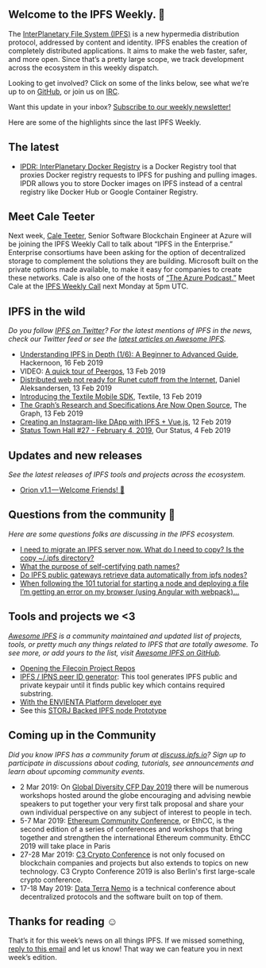 ## Welcome to the IPFS Weekly. 👋

The [InterPlanetary File System (IPFS)](https://ipfs.io/) is a new hypermedia distribution protocol, addressed by content and identity. IPFS enables the creation of completely distributed applications. It aims to make the web faster, safer, and more open. Since that’s a pretty large scope, we track development across the ecosystem in this weekly dispatch.

Looking to get involved? Click on some of the links below, see what we’re up to on [GitHub](https://github.com/ipfs), or join us on [IRC](https://riot.im/app/#/room/#ipfs:matrix.org).

Want this update in your inbox? [Subscribe to our weekly newsletter!](https://tinyletter.com/ipfsnewsletter)

Here are some of the highlights since the last IPFS Weekly.

## The latest

+ [IPDR: InterPlanetary Docker Registry](https://github.com/miguelmota/ipdr) is a Docker Registry tool that proxies Docker registry requests to IPFS for pushing and pulling images. IPDR allows you to store Docker images on IPFS instead of a central registry like Docker Hub or Google Container Registry.


## Meet Cale Teeter

Next week, [Cale Teeter](https://github.com/caleteeter), Senior Software Blockchain Engineer at Azure will be joining the IPFS Weekly Call to talk about “IPFS in the Enterprise.” Enterprise consortiums have been asking for the option of decentralized storage to complement the solutions they are building. Microsoft built on the private options made available, to make it easy for companies to create these networks. Cale is also one of the hosts of [“The Azure Podcast.”](http://azpodcast.azurewebsites.net/) Meet Cale at the [IPFS Weekly Call](https://github.com/ipfs/team-mgmt#-ipfs-weekly-call--formerly-known-as-ipfs-all-hands-call) next Monday at 5pm UTC. 

 
## IPFS in the wild
*Do you follow [IPFS on Twitter](https://twitter.com/IPFSbot)? For the latest mentions of IPFS in the news, check our Twitter feed or see the [latest articles on Awesome IPFS](https://awesome.ipfs.io/categories/articles/).* 

+ [Understanding IPFS in Depth (1/6): A Beginner to Advanced Guide](https://hackernoon.com/understanding-ipfs-in-depth-1-5-a-beginner-to-advanced-guide-e937675a8c8a), Hackernoon, 16 Feb 2019
+ VIDEO: [A quick tour of Peergos](https://vimeo.com/316903779), 13 Feb 2019
+ [Distributed web not ready for Runet cutoff from the Internet](https://www.ctrl.blog/entry/dweb-readiness-runet), Daniel Aleksandersen, 13 Feb 2019
+ [Introducing the Textile Mobile SDK](https://medium.com/textileio/introducing-the-textile-mobile-sdk-d77c246f8d51), Textile, 13 Feb 2019
+ [The Graph’s Research and Specifications Are Now Open Source](https://medium.com/graphprotocol/the-graphs-research-and-specifications-are-now-open-source-4e9edb279790), The Graph, 13 Feb 2019
+ [Creating an Instagram-like DApp with IPFS + Vue.js](https://medium.com/openberry/https-medium-com-creating-an-instagram-like-dapp-with-ipfs-cc4fac85cbfe), 12 Feb 2019
+ [Status Town Hall #27 - February 4, 2019](https://our.status.im/status-town-hall-27-february-4-2019/), Our Status, 4 Feb 2019

## Updates and new releases
*See the latest releases of IPFS tools and projects across the ecosystem.*

+ [Orion v1.1 — Welcome Friends! 🤝](https://blog.siderus.io/orion-v1-1-welcome-friends-59ffc698dfe0)


## Questions from the community 🤔
*Here are some questions folks are discussing in the IPFS ecosystem.*

+ [I need to migrate an IPFS server now. What do I need to copy? Is the copy ~/.ipfs directory?](https://discuss.ipfs.io/t/questions-about-using-ipfs/4603)
+ [What the purpose of self-certifying path names?](https://discuss.ipfs.io/t/what-the-purpose-of-self-certifying-path-names/4866)
+ [Do IPFS public gateways retrieve data automatically from ipfs nodes?](https://discuss.ipfs.io/t/content-management-in-ipfs-public-gateways/4858)
+ [When following the 101 tutorial for starting a node and deploying a file I’m getting an error on my browser (using Angular with webpack)...](https://discuss.ipfs.io/t/referenceerror-when-using-js-ipfs/4868)


## Tools and projects we <3
*[Awesome IPFS](https://awesome.ipfs.io/) is a community maintained and updated list of projects, tools, or pretty much any things related to IPFS that are totally awesome. To see more, or add yours to the list, visit [Awesome IPFS on GitHub](https://github.com/ipfs/awesome-ipfs).* 

+ [Opening the Filecoin Project Repos](https://filecoin.io/blog/opening-filecoin-project-repos/)
+ [IPFS / IPNS peer ID generator](https://github.com/meehow/peer-id-generator/): This tool generates IPFS public and private keypair until it finds public key which contains required substring.
+ [With the ENVIENTA Platform developer eye](https://medium.com/envienta-magyarorsz%C3%A1g/az-envienta-platform-fejleszt%C5%91i-szemmel-180356ed8790)
+ See this [STORJ Backed IPFS node Prototype](https://gateway.temporal.cloud/ipfs/QmeFisZdZuHmnwaXEUBCaMJmoHQLLPn3DJfNiYwdCug5iG)


## Coming up in the Community
*Did you know IPFS has a community forum at [discuss.ipfs.io](https://discuss.ipfs.io/)? Sign up to participate in discussions about coding, tutorials, see announcements and learn about upcoming community events.*

+ 2 Mar 2019: On [Global Diversity CFP Day 2019](https://www.globaldiversitycfpday.com/) there will be numerous workshops hosted around the globe encouraging and advising newbie speakers to put together your very first talk proposal and share your own individual perspective on any subject of interest to people in tech.
+ 5-7 Mar 2019: [Ethereum Community Conference](https://ethcc.io/), or EthCC, is the second edition of a series of conferences and workshops that bring together and strengthen the international Ethereum community. EthCC 2019 will take place in Paris
+ 27-28 Mar 2019: [C3 Crypto Conference](https://crypto-conference.com/) is not only focused on blockchain companies and projects but also extends to topics on new technology. C3 Crypto Conference 2019 is also Berlin's first large-scale crypto conference.
+ 17-18 May 2019: [Data Terra Nemo](https://dtn.is/) is a technical conference about decentralized protocols and the software built on top of them.

## Thanks for reading ☺️

That’s it for this week’s news on all things IPFS. If we missed something, [reply to this email](mailto:newsletter@ipfs.io) and let us know! That way we can feature you in next week’s edition. 
